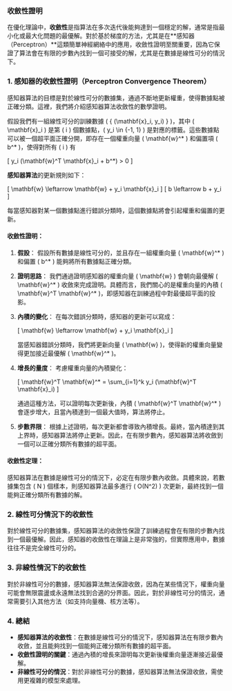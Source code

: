 ### 收斂性證明

在優化理論中，**收斂性**是指算法在多次迭代後能夠達到一個穩定的解，通常是指最小化或最大化問題的最優解。對於基於梯度的方法，尤其是在**感知器（Perceptron）**這類簡單神經網絡中的應用，收斂性證明至關重要，因為它保證了算法會在有限的步數內找到一個可接受的解，尤其是在數據是線性可分的情況下。

### 1. **感知器的收斂性證明（Perceptron Convergence Theorem）**

感知器算法的目標是對於線性可分的數據集，通過不斷地更新權重，使得數據點被正確分類。這裡，我們將介紹感知器算法收斂性的數學證明。

假設我們有一組線性可分的訓練數據 \( \{ (\mathbf{x}_i, y_i) \} \)，其中 \( \mathbf{x}_i \) 是第 \( i \) 個數據點，\( y_i \in \{-1, 1\} \) 是對應的標籤。這些數據點可以被一個超平面正確分開，即存在一個權重向量 \( \mathbf{w}^* \) 和偏置項 \( b^* \)，使得對所有 \( i \) 有

\[
y_i (\mathbf{w}^T \mathbf{x}_i + b^*) > 0
\]

**感知器算法**的更新規則如下：

\[
\mathbf{w} \leftarrow \mathbf{w} + y_i \mathbf{x}_i
\]
\[
b \leftarrow b + y_i
\]

每當感知器對某一個數據點進行錯誤分類時，這個數據點將會引起權重和偏置的更新。

#### 收斂性證明：
1. **假設**：
   假設所有數據是線性可分的，並且存在一組權重向量 \( \mathbf{w}^* \) 和偏置 \( b^* \) 能夠將所有數據點正確分類。

2. **證明思路**：
   我們通過證明感知器的權重向量 \( \mathbf{w} \) 會朝向最優解 \( \mathbf{w}^* \) 收斂來完成證明。具體而言，我們關心的是權重向量的內積 \( \mathbf{w}^T \mathbf{w}^* \)，即感知器在訓練過程中對最優超平面的投影。

3. **內積的變化**：
   在每次錯誤分類時，感知器的更新可以寫成：
   
   \[
   \mathbf{w} \leftarrow \mathbf{w} + y_i \mathbf{x}_i
   \]
   
   當感知器錯誤分類時，我們將更新向量 \( \mathbf{w} \)，使得新的權重向量變得更加接近最優解 \( \mathbf{w}^* \)。

4. **增長的量度**：
   考慮權重向量的內積變化：
   
   \[
   \mathbf{w}^T \mathbf{w}^* = \sum_{i=1}^k y_i (\mathbf{w}^T \mathbf{x}_i)
   \]
   
   通過這種方法，可以證明每次更新後，內積 \( \mathbf{w}^T \mathbf{w}^* \) 會逐步增大，且當內積達到一個最大值時，算法將停止。

5. **步數界限**：
   根據上述證明，每次更新都會導致內積增長。最終，當內積達到其上界時，感知器算法將停止更新。因此，在有限步數內，感知器算法將收斂到一個可以正確分類所有數據的超平面。

#### 收斂性定理：
感知器算法在數據是線性可分的情況下，必定在有限步數內收斂。具體來說，若數據集包含 \( N \) 個樣本，則感知器算法最多進行 \( O(N^2) \) 次更新，最終找到一個能夠正確分類所有數據的解。

### 2. **線性可分情況下的收斂性**
對於線性可分的數據集，感知器算法的收斂性保證了訓練過程會在有限的步數內找到一個最優解。因此，感知器的收斂性在理論上是非常強的，但實際應用中，數據往往不是完全線性可分的。

### 3. **非線性情況下的收斂性**
對於非線性可分的數據，感知器算法無法保證收斂，因為在某些情況下，權重向量可能會無限震盪或永遠無法找到合適的分界面。因此，對於非線性可分的情況，通常需要引入其他方法（如支持向量機、核方法等）。

### 4. **總結**
- **感知器算法的收斂性**：在數據是線性可分的情況下，感知器算法在有限步數內收斂，並且能夠找到一個能夠正確分類所有數據的超平面。
- **收斂性證明的關鍵**：通過內積的增長來證明每次更新後權重向量逐漸接近最優解。
- **非線性可分的情況**：對於非線性可分的數據，感知器算法無法保證收斂，需使用更複雜的模型來處理。